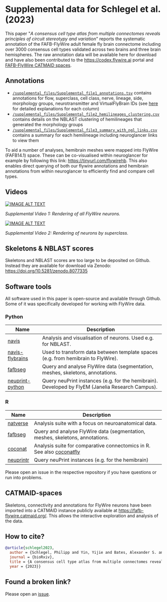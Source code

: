 # Supplemental data for Schlegel et al. (2023)
This paper "_A consensus cell type atlas from multiple connectomes reveals principles of circuit stereotypy and variation_"
reports the systematic annotation of the FAFB-FlyWire adult female fly brain connectome including over 3000 consensus cell types validated across two brains and three brain hemispheres. The raw annotation data will be available here for download and have also been contributed to the https://codex.flywire.ai portal and [FAFB-FlyWire CATMAID spaces](https://fafb-flywire.catmaid.org/).

## Annotations

- [`/supplemental_files/Supplemental_file1_annotations.tsv`](supplemental_files/Supplemental_file1_annotations.tsv') contains annotations for flow, superclass, cell class, nerve, lineage, side, morphology groups, neurotransmitter and VirtualFlyBrain IDs (see [here](/supplemental_files/Supplemental_file1_columns.md) for detailed explanations for each column)
- [`/supplemental_files/Supplemental_file2_hemilineages_clustering.csv`](supplemental_files/Supplemental_file2_hemilineages_clustering.csv') contains details on the NBLAST clustering of hemilineages that generated the morphology groups
- [`/supplemental_files/Supplemental_file3_summary_with_ngl_links.csv`](supplemental_files/Supplemental_file3_summary_with_ngl_links.csv') contains a summary for each hemilineage including neuroglancer links to view them

To aid a number of analyses, hemibrain meshes were mapped into FlyWire (FAFB14.1) space. These can be co-visualised within neuroglancer for example by following this link: https://tinyurl.com/flywirehb. This also enables direct querying of both our flywire annotations and hemibrain annotations from within neuroglancer to efficiently find and compare cell types.

## Videos 
[![IMAGE ALT TEXT](http://img.youtube.com/vi/1kctjRyJYno/0.jpg)](http://www.youtube.com/watch?v=1kctjRyJYno "Supplemental Video")

_Supplemental Video 1: Rendering of all FlyWire neurons._

[![IMAGE ALT TEXT](http://img.youtube.com/vi/V-af_NQYGx0/0.jpg)](http://www.youtube.com/watch?v=V-af_NQYGx0 "Supplemental Video")

_Supplemental Video 2: Rendering of neurons by superclass._


## Skeletons & NBLAST scores
Skeletons and NBLAST scores are too large to be deposited on Github. Instead they are available for download via Zenodo: https://doi.org/10.5281/zenodo.8077335

## Software tools 
All software used in this paper is open-source and available through Github. Some of it was specifically developed for working with FlyWire data.

### Python 

| Name             | Description |
| ---------------- | ----------- |
| [navis](https://github.com/navis-org/navis)            | Analysis and visualisation of neurons. Used e.g. for NBLAST.  |
| [navis-flybrains](https://github.com/navis-org/navis-flybrains)  | Used to transform data between template spaces (e.g. from hemibrain to FlyWire). |
| [fafbseg](https://github.com/flyconnectome/fafbseg-py)          | Query and analyse FlyWire data (segmentation, meshes, skeletons, annotations. |
| [neuprint-python](https://github.com/connectome-neuprint/neuprint-python)  | Query neuPrint instances (e.g. for the hemibrain). Developed by FlyEM (Janelia Research Campus). |

### R

| Name             | Description |
| ---------------- | ----------- |
| [natverse](https://natverse.org)          | Analysis suite with a focus on neuroanatomical data.  |
| [fafbseg](https://github.com/naverse/fafbseg)          | Query and analyse FlyWire data (segmentation, meshes, skeletons, annotations. |
| [coconat](https://github.com/natverse/coconat) | Analysis suite for comparative connectomics in R. See also [coconatfly](https://github.com/natverse/coconatfly) |
| [neuprintr](https://github.com/natverse/neuprintr) | Query neuPrint instances (e.g. for the hemibrain) |

Please open an issue in the respective repository if you have questions or run into problems.

## CATMAID-spaces
Skeletons, connectivity and annotations for FlyWire neurons have been imported into a CATMAID instance publicly available at https://fafb-flywire.catmaid.org/. This allows the interactive exploration and analysis of the data.

## How to cite?
```bibtex
@article{schlegel2023,
  author = {Schlegel, Philipp and Yin, Yijie and Bates, Alexander S. and Dorkenwald, Sven and Eichler, Katharina and Brooks, Paul and Han, Daniel S. and Gkantia, Marina and dos Santos, Marcia and Munnelly, Eva J. and Badalamente, Griffin and Capdevila, Laia Serratosa and Sane, Varun and Pleijzier, Markus W. and Tamimi, Imaan F.M. and Dunne, Christopher R. and Salgarella, Irene and Fang, Siqi and Perlman, Eric and Kazimiers, Tom and Jagannathan, Sridhar R. and Matsliah, Arie and Sterling, Amy R and Yu, Szi-chieh and McKellar, Claire E. and Consortium, FlyWire and Costa, Marta and Seung, H. Sebastian and Murthy, Mala and Hartenstein, Volker and Bock, Davi D. and Jefferis, Gregory S.X.E.},
  journal = {bioRxiv},
  title = {A consensus cell type atlas from multiple connectomes reveals principles of circuit stereotypy and variation},
  year = {2023}}
```

## Found a broken link?
Please open an [issue](https://github.com/flyconnectome/flywire_annotations/issues).
